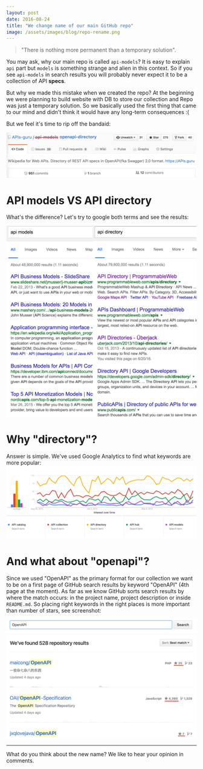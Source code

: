 ```yaml
---
layout: post
date: 2016-08-24
title: "We change name of our main GitHub repo"
image: /assets/images/blog/repo-rename.png
---
```


> "There is nothing more permanent than a temporary solution".

You may ask, why our main repo is called `api-models`?
It is easy to explain `api` part but `models` is something strange and alien in this context.
So if you see `api-models` in search results you will probably never expect it to be a collection of API **specs**.

But why we made this mistake when we created the repo?
At the beginning we were planning to build website with DB to store our collection and Repo was just a temporary solution.
So we basically used the first thing that came to our mind and didn't think it would have any long-term consequences :(

But we feel it's time to rip off the bandaid:

![repo rename](/assets/images/blog/repo-rename.png)

<!--more-->

# API models VS API directory
What's the difference?
Let's try to google both terms and see the results:

![models vs directory](/assets/images/blog/repo-rename-google-models-vs-directory.png)

# Why "directory"?

Answer is simple. We've used Google Analytics to find what keywords are more popular:
![google trends](/assets/images/blog/repo-rename-google-trends.png)

# And what about "openapi"?

Since we used "OpenAPI" as the primary format for our collection we want to be on a first page of GitHub search results by keyword "OpenAPI" (4th page at the moment).
As far as we know GitHub sorts search results by where the match occurs: in the project name, project description or inside `README.md`.
So placing right keywords in the right places is more important than number of stars, see screenshot:

![GitHub search](/assets/images/blog/github_search_openapi.png)

-----------------
What do you think about the new name? We like to hear your opinion in comments.
